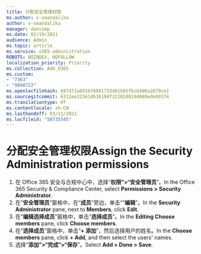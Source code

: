 ```yaml
---
title: 分配安全管理权限
ms.author: v-smandalika
author: v-smandalika
manager: dansimp
ms.date: 02/19/2021
audience: Admin
ms.topic: article
ms.service: o365-administration
ROBOTS: NOINDEX, NOFOLLOW
localization_priority: Priority
ms.collection: Adm_O365
ms.custom:
- "7363"
- "9000722"
ms.openlocfilehash: 697471a691bf8981733d01b05fbc6406a2879ce1
ms.sourcegitcommit: 6312ee31561db36104f32282d019d069ede69174
ms.translationtype: HT
ms.contentlocale: zh-CN
ms.lasthandoff: 03/11/2021
ms.locfileid: "50735545"
---
```

# <a name="assign-the-security-administration-permissions"></a><span data-ttu-id="ce5f5-102">分配安全管理权限</span><span class="sxs-lookup"><span data-stu-id="ce5f5-102">Assign the Security Administration permissions</span></span>

1. <span data-ttu-id="ce5f5-103">在 Office 365 安全与合规中心中，选择“**权限”>“安全管理员**”。</span><span class="sxs-lookup"><span data-stu-id="ce5f5-103">In the Office 365 Security & Compliance Center, select **Permissions > Security Administrator**.</span></span>
2. <span data-ttu-id="ce5f5-104">在“**安全管理员**”窗格中，在“**成员**”旁边，单击“”**编辑**”。</span><span class="sxs-lookup"><span data-stu-id="ce5f5-104">In the **Security Administrator** pane, next to **Members**, click **Edit**.</span></span>
3. <span data-ttu-id="ce5f5-105">在“**编辑选择成员**”窗格中，单击“**选择成员**”。</span><span class="sxs-lookup"><span data-stu-id="ce5f5-105">In the **Editing Choose members** pane, click **Choose members**.</span></span>
4. <span data-ttu-id="ce5f5-106">在“**选择成员**”窗格中，单击“**+ 添加**”，然后选择用户的姓名。</span><span class="sxs-lookup"><span data-stu-id="ce5f5-106">In the **Choose members** pane, click **+ Add**, and then select the users' names.</span></span>
5. <span data-ttu-id="ce5f5-107">选择“**添加”>“完成”>“保存**”。</span><span class="sxs-lookup"><span data-stu-id="ce5f5-107">Select **Add > Done > Save**.</span></span>

